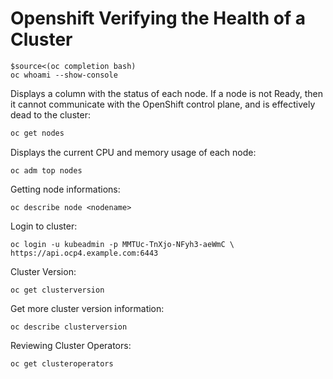 # Openshift Verifying the Health of a Cluster 
 ```
$source<(oc completion bash)
oc whoami --show-console
```
Displays a column with the status of each node. If a node is not Ready, then it cannot communicate with the OpenShift control plane, and is effectively dead to the cluster:
```bash
oc get nodes 
```

Displays the current CPU and memory usage of each node:
```
oc adm top nodes 
```
Getting node informations:
```
oc describe node <nodename>
```
Login to cluster: 
```
oc login -u kubeadmin -p MMTUc-TnXjo-NFyh3-aeWmC \  https://api.ocp4.example.com:6443
```
Cluster Version:
```
oc get clusterversion 
``` 
Get more cluster version information:
```
oc describe clusterversion
```

Reviewing Cluster Operators:
```
oc get clusteroperators 
```
